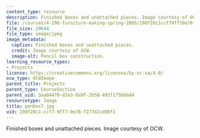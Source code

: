 ```yaml
---
content_type: resource
description: Finished boxes and unattached pieces. Image courtesy of OCW.
file: /courses/4-296-furniture-making-spring-2005/198f20c1ccf79ff70e76f277d2cd08f1_penbox7.jpg
file_size: 29644
file_type: image/jpeg
image_metadata:
  caption: Finished boxes and unattached pieces.
  credit: Image courtesy of OCW.
  image-alt: Pencil box construction.
learning_resource_types:
- Projects
license: https://creativecommons.org/licenses/by-nc-sa/4.0/
ocw_type: OCWImage
parent_title: Projects
parent_type: CourseSection
parent_uid: 3aa84470-d2e3-8a9f-2b50-491f175bb6d4
resourcetype: Image
title: penbox7.jpg
uid: 198f20c1-ccf7-9ff7-0e76-f277d2cd08f1
---
```

Finished boxes and unattached pieces. Image courtesy of OCW.